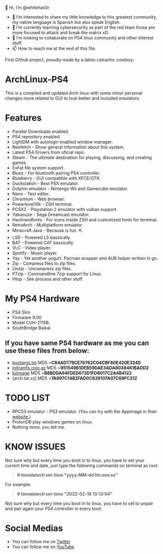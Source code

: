  👋 Hi, I’m @whitehax0r
- 👀 I’m interested to share my little knowledge to this greatest community, my native language is Spanish but also speak English.
- 🌱 I’m currently learning cybersecurity as part of the red team those are more focused to attack and break the matrix xD.
- 💞️ I’m looking to collaborate on PS4 linux community and other interest stuff.
- 📫 How to reach me at the end of this file.
<!---
whitehax0r/whitehax0r is a ✨ special ✨ repository because its `README.md` (this file) appears on your GitHub profile.
You can click the Preview link to take a look at your changes.
--->

First Github project, proudly made by a latino catracho :cowboy:

# ArchLinux-PS4

This is a compiled and updated Arch linux with some minor personal changes more related to GUI to look better and included emulators.

# Features

- Parallel Downloads enabled.
- PS4 repository enabled.
- LightDM with autologin enabled window manager.
- Neofetch - Show general information about this system.
- Latest PS4 Drivers from oficial repo.
- Steam - The ultimate destination for playing, discussing, and creating games.
- ExFat file system support.
- Bluez - For bluetooth pairing PS4 controller.
- Blueberry - GUI compatible with XFCE/GTK.
- Duckstation - Best PSX emulator.
- Dolphin emulator - Nintengo Wii and Gamecube emulator.
- Nano - Text editor.
- Chromium - Web browser.
- Powerlevel10k - ZSH terminal.
- PCSX2 - Playstation 2 emulator with vulkan support.
- Yabaouze - Sega Dreamcast emulator.
- Hacknerdfonts - For icons inside ZSH and customized fonts for terminal.
- RetroArch - Multiplatform emulator.
- Minecraft Java - Because is fun. :pick:
- LSD - Powered LS bassically.
- BAT - Powered CAT bassically.
- VLC - Video player.
- Spotify - Music player.
- Yay - Yet another yogurt. Pacman wrapper and AUR helper written in go.
- Zip - Compress files to zip files.
- Unzip - Uncompress zip files.
- P7zip - Commandline 7zip support for Linux.
- Htop - See process and other stuff.

# My PS4 Hardware

- PS4 Slim
- Firmware 9.00
- Model CUH-2115B.
- SouthBridge Baikal.

## If you have same PS4 hardware as me you can use these files from below:

- [bootargs.txt](https://github.com/whitehax0r/ArchLinux-PS4/blob/4add3a72d25dcfabff433283606b9ce30762d4d9/bootargs.txt) MD5 >__C84AD779CE76762C04CBF80E420E324D__
- [initramfs.cpio.gz](https://github.com/whitehax0r/ArchLinux-PS4/blob/4add3a72d25dcfabff433283606b9ce30762d4d9/initramfs.cpio.gz) MD5 >__951549B1DEB59DAE3ADA8038461BADD2__
- [bzImage](https://github.com/whitehax0r/ArchLinux-PS4/blob/4add3a72d25dcfabff433283606b9ce30762d4d9/bzImage) MD5 >__B8BDDA64FDED673D1FD8017C2A4B4122__
- [arch.tar.xz] MD5 >__7A997C14B2FAD0C839107A07C69FC312__


# TODO LIST

- RPCS3 emulator - PS3 emulator. (You can try with the AppImage in their [website.](https://rpcs3.net/download))
- ProtonDB play windows games on linux.
- Nothing more, you tell me.

# KNOW ISSUES

Not sure why but every time you boot in to linux, you have to set your current time and date, just type the following commands on terminal as root: 

>__# timedatectl set-time "yyyy-MM-dd hh:mm:ss"__

For example:

>__# timedatectl set-time "2022-02-19 13:13:54"__

Not sure why but every time you boot in to linux, you have to set to unpair and pair again your PS4 controller in every boot.

# Social Medias

- You can follow me on [Twitter](https://twitter.com/razr2312)
- You can follow me on [YouTube](https://www.youtube.com/user/allank2312/videos)

<!---
![esta es una imagen](https://github.com/whitehax0r/ArchLinux-PS4/blob/d68630ff3070fe6d86db3793f12937f1e23856b8/Capture.PNG)

This information wouldn't be possible and I have to thanks to @Nazky @SpecterDev @failoverfl0w @theflow @chendochap @AlAzzif, etc.


